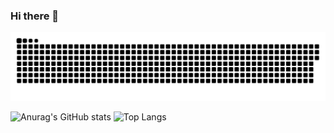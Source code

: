### Hi there 👋

<!--
**genieu99/genieu99** is a ✨ _special_ ✨ repository because its `README.md` (this file) appears on your GitHub profile.

Here are some ideas to get you started:

- 🔭 I’m currently working on ...
- 🌱 I’m currently learning ...
- 👯 I’m looking to collaborate on ...
- 🤔 I’m looking for help with ...
- 💬 Ask me about ...
- 📫 How to reach me: ...
- 😄 Pronouns: ...
- ⚡ Fun fact: ...
-->

![snake gif](https://github.com/genieu99/genieu99/blob/output/github-snake.svg)

![Anurag's GitHub stats](https://github-readme-stats.vercel.app/api?username=genieu99&show_icons=true&theme=radical)
![Top Langs](https://github-readme-stats.vercel.app/api/top-langs/?username=genieu99&layout=compact)
